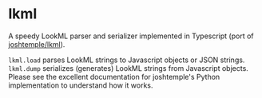 # lkml

A speedy LookML parser and serializer implemented in Typescript (port of [joshtemple/lkml](https://github.com/joshtemple/lkml)).

`lkml.load` parses LookML strings to Javascript objects or JSON strings. `lkml.dump` serializes (generates) LookML strings from Javascript objects. Please see the excellent documentation for joshtemple's Python implementation to understand how it works.